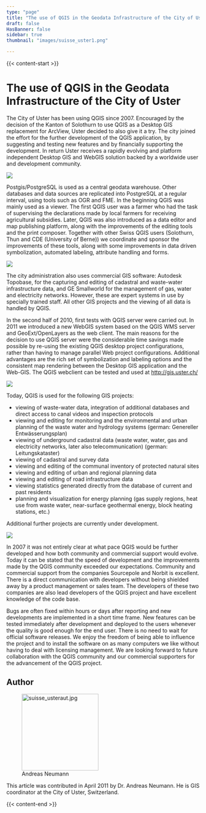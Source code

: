 ```yaml
---
type: "page"
title: "The use of QGIS in the Geodata Infrastructure of the City of Uster"
draft: false
HasBanner: false
sidebar: true
thumbnail: "images/suisse_uster1.png"

---
```


{{< content-start >}}

# The use of QGIS in the Geodata Infrastructure of the City of Uster

The City of Uster has been using QGIS since 2007. Encouraged by the decision of the Kanton of Solothurn to use QGIS as a Desktop GIS replacement for ArcView, Uster decided to also give it a try. The city joined the effort for the further development of the QGIS application, by suggesting and testing new features and by financially supporting the development. In return Uster receives a rapidly evolving and platform independent Desktop GIS and WebGIS solution backed by a worldwide user and development community.

![](../images/suisse_uster1.png)

Postgis/PostgreSQL is used as a central geodata warehouse. Other databases and data sources are replicated into PostgreSQL at a regular interval, using tools such as OGR and FME. In the beginning QGIS was mainly used as a viewer. The first QGIS user was a farmer who had the task of supervising the declarations made by local farmers for receiving agricultural subsidies. Later, QGIS was also introduced as a data editor and map publishing platform, along with the improvements of the editing tools and the print composer. Together with other Swiss QGIS users (Solothurn, Thun and CDE (University of Berne)) we coordinate and sponsor the improvements of these tools, along with some improvements in data driven symbolization, automated labeling, attribute handling and forms.

![](../images/suisse_uster2.png)

The city administration also uses commercial GIS software: Autodesk Topobase, for the capturing and editing of cadastral and waste-water infrastructure data, and GE Smallworld for the management of gas, water and electricity networks. However, these are expert systems in use by specially trained staff. All other GIS projects and the viewing of all data is handled by QGIS.

In the second half of 2010, first tests with QGIS server were carried out. In 2011 we introduced a new WebGIS system based on the QGIS WMS server and GeoExt/OpenLayers as the web client. The main reasons for the decision to use QGIS server were the considerable time savings made possible by re-using the existing QGIS desktop project configurations, rather than having to manage parallel Web project configurations. Additional advantages are the rich set of symbolization and labeling options and the consistent map rendering between the Desktop GIS application and the Web-GIS. The QGIS webclient can be tested and used at <http://gis.uster.ch/>

![](../images/suisse_uster3.png)

Today, QGIS is used for the following GIS projects:

-   viewing of waste-water data, integration of additional databases and direct access to canal videos and inspection protocols
-   viewing and editing for monitoring and the environmental and urban planning of the waste water and hydrology systems (german: Genereller Entwässerungsplan)
-   viewing of underground cadastral data (waste water, water, gas and electricity networks, later also telecommunication) (german: Leitungskataster)
-   viewing of cadastral and survey data
-   viewing and editing of the communal inventory of protected natural sites
-   viewing and editing of urban and regional planning data
-   viewing and editing of road infrastructure data
-   viewing statistics generated directly from the database of current and past residents
-   planning and visualization for energy planning (gas supply regions, heat use from waste water, near-surface geothermal energy, block heating stations, etc.)

Additional further projects are currently under development.

![](../images/suisse_uster4.png)

In 2007 it was not entirely clear at what pace QGIS would be further developed and how both community and commercial support would evolve. Today it can be stated that the speed of development and the improvements made by the QGIS community exceeded our expectations. Community and commercial support from the companies Sourcepole and Norbit is excellent. There is a direct communication with developers without being shielded away by a product management or sales team. The developers of these two companies are also lead developers of the QGIS project and have excellent knowledge of the code base.

Bugs are often fixed within hours or days after reporting and new developments are implemented in a short time frame. New features can be tested immediately after development and deployed to the users whenever the quality is good enough for the end user. There is no need to wait for official software releases. We enjoy the freedom of being able to influence the project and to install the software on as many computers we like without having to deal with licensing management. We are looking forward to future collaboration with the QGIS community and our commercial supporters for the advancement of the QGIS project.

## Author

<figure>
<img src="../images/suisse_usteraut.jpg" class="align-left" height="200" alt="suisse_usteraut.jpg" />
<figcaption>Andreas Neumann</figcaption>
</figure>

This article was contributed in April 2011 by Dr. Andreas Neumann. He is GIS coordinator at the City of Uster, Switzerland.

{{< content-end >}}

